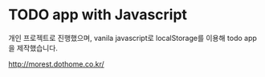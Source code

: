 # TODO app with Javascript 

개인 프로젝트로 진행했으며, vanila javascript로 localStorage를 이용해 todo app을 제작했습니다.

http://morest.dothome.co.kr/
